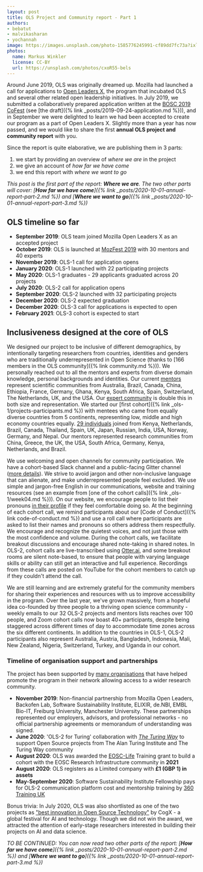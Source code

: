 ```yaml
---
layout: post
title: OLS Project and Community report - Part 1
authors: 
- bebatut
- malvikasharan
- yochannah
image: https://images.unsplash.com/photo-1585776245991-cf89dd7fc73a?ixlib=rb-1.2.1&ixid=eyJhcHBfaWQiOjEyMDd9&auto=format&fit=crop&w=1650&q=80
photos:
  name: Markus Winkler
  license: CC-BY
  url: https://unsplash.com/photos/cxoR55-bels
---
```



Around June 2019, OLS was originally dreamed up. Mozilla had launched a call for applications to [Open Leaders X](https://foundation.mozilla.org/en/initiatives/mozilla-open-leaders/), the program that incubated OLS and several other related open leadership initiatives. In July 2019, we submitted a collaboratively prepared application written at the [BOSC 2019 CoFest](https://www.open-bio.org/events/bosc/about/2019/) (see [the draft]({% link _posts/2019-09-24-application.md %})), and in September we were delighted to learn we had been accepted to create our program as a part of Open Leaders X. Slightly more than a year has now passed, and we would like to share the first **annual OLS project and community report** with you.

Since the report is quite elaborative, we are publishing them in 3 parts: 
1. we start by providing an overview of *where we are* in the project
1. we give an account of *how far we have come*
1. we end this report with *where we want to go*

*This post is the first part of the report: **Where we are**. The two other parts will cover: [**How far we have come**]({% link _posts/2020-10-01-annual-report-part-2.md %}) and [**Where we want to go**]({% link _posts/2020-10-01-annual-report-part-3.md %})*

## OLS timeline so far

- **September 2019**: OLS team joined Mozilla Open Leaders X as an accepted project
- **October 2019**: OLS is launched at [MozFest 2019](https://medium.com/mozilla-festival/mozfest-2019-highlights-b8084b8b64b2) with 30 mentors and 40 experts
- **November 2019**: OLS-1 call for application opens 
- **January 2020**: OLS-1 launched with 22 participating projects 
- **May 2020**: OLS-1 graduates - 29 applicants graduated across 20 projects
- **July 2020**: OLS-2 call for application opens
- **September 2020**: OLS-2 launched with 32 participating projects
- **December 2020**: OLS-2 expected graduation
- **December 2020**: OLS-3 call for applications is expected to open
- **February 2021**: OLS-3 cohort is expected to start

## Inclusiveness designed at the core of OLS

We designed our project to be inclusive of different demographics, by intentionally targeting researchers from countries, identities and genders who are traditionally underrepresented in Open Science (thanks to [166 members in the OLS community]({% link community.md %})). We personally reached out to all the mentors and experts from diverse domain knowledge, personal backgrounds and identities. Our current [mentors](/ols-2#mentors) represent scientific communities from Australia, Brazil, Canada, China, Ethiopia, France, Germany, Ghana, Kenya, South Africa, Spain, Switzerland, The Netherlands, UK, and the USA. Our [expert community](/ols-2#experts) is double this in both size and representation. We started our [first cohort]({% link _ols-1/projects-participants.md %}) with mentees who came from equally diverse countries from 5 continents, representing low, middle and high economy countries equally. [29 individuals](/ols-1/projects-participants/#participants) joined from Kenya, Netherlands, Brazil, Canada, Thailand, Spain, UK, Japan, Russian, India, USA, Norway, Germany, and Nepal. Our mentors represented research communities from China, Greece, the UK, the USA, South Africa, Germany, Kenya, Netherlands, and Brazil.

We use welcoming and open channels for community participation. We have a cohort-based Slack channel and a public-facing Gitter channel ([more details](/ols-2#resources)). We strive to avoid jargon and other non-inclusive language that can alienate, and make underrepresented people feel excluded. We use simple and jargon-free English in our communications, website and training resources (see an example from [one of the cohort calls]({% link _ols-1/week04.md %})). On our website, we encourage people to list their pronouns [in their profile](/ols-1/projects-participants/#participants) if they feel comfortable doing so. At the beginning of each cohort call, we remind participants about our [Code of Conduct]({% link code-of-conduct.md %}) and use a roll call where participants are asked to list their names and pronouns so others address them respectfully. We encourage and recognize the quietest voices, and not just those with the most confidence and volume. During the cohort calls, we facilitate breakout discussions and encourage shared note-taking in shared notes. In OLS-2, cohort calls are live-transcribed using [Otter.ai](https://otter.ai), and some breakout rooms are silent note-based, to ensure that people with varying language skills or ability can still get an interactive and full experience. Recordings from these calls are posted on YouTube for the cohort members to catch up if they couldn't attend the call.

We are still learning and are extremely grateful for the community members for sharing their experiences and resources with us to improve accessibility in the program. Over the last year, we've grown massively, from a hopeful idea co-founded by three people to a thriving open science community - weekly emails to our 32 OLS-2 projects and mentors lists reaches over 100 people, and Zoom cohort calls now boast 40+ participants, despite being staggered across different times of day to accommodate time zones across the six different continents. In addition to the countries in OLS-1, OLS-2 participants  also represent Australia, Austria, Bangladesh, Indonesia, Mali, New Zealand, Nigeria, Switzerland, Turkey, and Uganda in our cohort.

### Timeline of organisation support and partnerships

The project has been supported by [many organisations](about#partners-and-sponsors) that have helped promote the program in their network allowing access to a wider research community. 

- **November 2019**: Non-financial partnership from Mozilla Open Leaders, Backofen Lab, Software Sustainability Institute, ELIXIR, de.NBI, EMBL Bio-IT, Freiburg University, Manchester University. These partnerships represented our employers, advisors, and professional networks - no official partnership agreements or memorandum of understanding was signed. 
- **June 2020**: 'OLS-2 for Turing' collaboration with [*The Turing Way*](https://the-turing-way.netlify.app/welcome) to support Open Source projects from The Alan Turing Institute and The Turing Way community
- **August 2020**: OLS was awarded the [EOSC-Life](https://www.eosc-portal.eu/eosc-life) Training grant to build a cohort with the EOSC Research Infrastructure community in **2021**
- **August 2020**: OLS registers as a Limited company with **£1 (GBP 1) in assets**
- **May-September 2020**: Software Sustainability Institute Fellowship pays for OLS-2 communication platform cost and mentorship training by [360 Training UK](http://360training.co.uk/) 

Bonus trivia: In July 2020, OLS was also shortlisted as one of the two projects as ["best innovation in Open Source Technology"](https://cogx.co/cogx-awards/cogx-awards-2020-shortlisted/) by CogX - a global festival for AI and technology. Though we did not win the award, we attracted the attention of early-stage researchers interested in building their projects on AI and data science. 

*TO BE CONTINUED: You can now read two other parts of the report: [**How far we have come**]({% link _posts/2020-10-01-annual-report-part-2.md %}) and [**Where we want to go**]({% link _posts/2020-10-01-annual-report-part-3.md %})*
